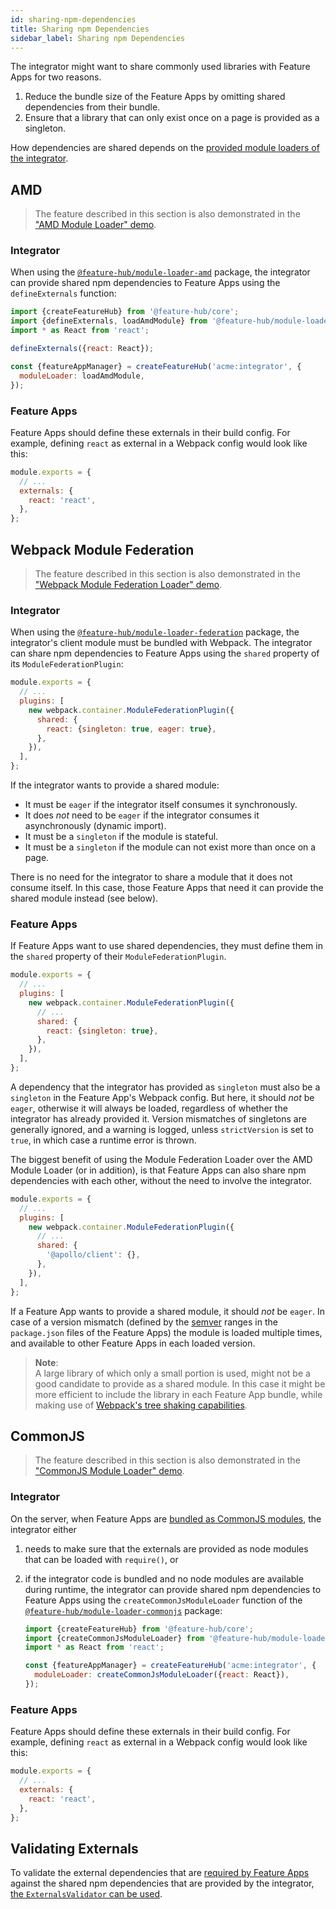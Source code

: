 ```yaml
---
id: sharing-npm-dependencies
title: Sharing npm Dependencies
sidebar_label: Sharing npm Dependencies
---
```


The integrator might want to share commonly used libraries with Feature Apps for
two reasons.

1. Reduce the bundle size of the Feature Apps by omitting shared dependencies
   from their bundle.
1. Ensure that a library that can only exist once on a page is provided as a
   singleton.

How dependencies are shared depends on the [provided module loaders of the
integrator][module-loader].

## AMD

> The feature described in this section is also demonstrated in the ["AMD Module
> Loader" demo][amd-module-loader-demo].

### Integrator

When using the [`@feature-hub/module-loader-amd`][module-loader-amd-api]
package, the integrator can provide shared npm dependencies to Feature Apps
using the `defineExternals` function:

```js
import {createFeatureHub} from '@feature-hub/core';
import {defineExternals, loadAmdModule} from '@feature-hub/module-loader-amd';
import * as React from 'react';
```

```js
defineExternals({react: React});

const {featureAppManager} = createFeatureHub('acme:integrator', {
  moduleLoader: loadAmdModule,
});
```

### Feature Apps

Feature Apps should define these externals in their build config. For example,
defining `react` as external in a Webpack config would look like this:

```js
module.exports = {
  // ...
  externals: {
    react: 'react',
  },
};
```

## Webpack Module Federation

> The feature described in this section is also demonstrated in the ["Webpack
> Module Federation Loader" demo][module-federation-loader-demo].

### Integrator

When using the
[`@feature-hub/module-loader-federation`][module-loader-federation-api] package,
the integrator's client module must be bundled with Webpack. The integrator can
share npm dependencies to Feature Apps using the `shared` property of its
`ModuleFederationPlugin`:

```js
module.exports = {
  // ...
  plugins: [
    new webpack.container.ModuleFederationPlugin({
      shared: {
        react: {singleton: true, eager: true},
      },
    }),
  ],
};
```

If the integrator wants to provide a shared module:

- It must be `eager` if the integrator itself consumes it synchronously.
- It does _not_ need to be `eager` if the integrator consumes it asynchronously
  (dynamic import).
- It must be a `singleton` if the module is stateful.
- It must be a `singleton` if the module can not exist more than once on a page.

There is no need for the integrator to share a module that it does not consume
itself. In this case, those Feature Apps that need it can provide the shared
module instead (see below).

### Feature Apps

If Feature Apps want to use shared dependencies, they must define them in the
`shared` property of their `ModuleFederationPlugin`.

```js
module.exports = {
  // ...
  plugins: [
    new webpack.container.ModuleFederationPlugin({
      // ...
      shared: {
        react: {singleton: true},
      },
    }),
  ],
};
```

A dependency that the integrator has provided as `singleton` must also be a
`singleton` in the Feature App's Webpack config. But here, it should _not_ be
`eager`, otherwise it will always be loaded, regardless of whether the
integrator has already provided it. Version mismatches of singletons are
generally ignored, and a warning is logged, unless `strictVersion` is set to
`true`, in which case a runtime error is thrown.

The biggest benefit of using the Module Federation Loader over the AMD Module
Loader (or in addition), is that Feature Apps can also share npm dependencies
with each other, without the need to involve the integrator.

```js
module.exports = {
  // ...
  plugins: [
    new webpack.container.ModuleFederationPlugin({
      // ...
      shared: {
        '@apollo/client': {},
      },
    }),
  ],
};
```

If a Feature App wants to provide a shared module, it should _not_ be `eager`.
In case of a version mismatch (defined by the [semver][] ranges in the
`package.json` files of the Feature Apps) the module is loaded multiple times,
and available to other Feature Apps in each loaded version.

> **Note**:  
> A large library of which only a small portion is used, might not be a good
> candidate to provide as a shared module. In this case it might be more
> efficient to include the library in each Feature App bundle, while making use
> of [Webpack's tree shaking capabilities][tree-shaking].

## CommonJS

> The feature described in this section is also demonstrated in the ["CommonJS
> Module Loader" demo][commonjs-module-loader-demo].

### Integrator

On the server, when Feature Apps are [bundled as CommonJS
modules][server-bundles], the integrator either

1. needs to make sure that the externals are provided as node modules that can
   be loaded with `require()`, or

1. if the integrator code is bundled and no node modules are available during
   runtime, the integrator can provide shared npm dependencies to Feature Apps
   using the `createCommonJsModuleLoader` function of the
   [`@feature-hub/module-loader-commonjs`][module-loader-commonjs-api] package:

   ```js
   import {createFeatureHub} from '@feature-hub/core';
   import {createCommonJsModuleLoader} from '@feature-hub/module-loader-commonjs';
   import * as React from 'react';
   ```

   ```js
   const {featureAppManager} = createFeatureHub('acme:integrator', {
     moduleLoader: createCommonJsModuleLoader({react: React}),
   });
   ```

### Feature Apps

Feature Apps should define these externals in their build config. For example,
defining `react` as external in a Webpack config would look like this:

```js
module.exports = {
  // ...
  externals: {
    react: 'react',
  },
};
```

## Validating Externals

To validate the external dependencies that are [required by Feature
Apps][feature-app-dependencies] against the shared npm dependencies that are
provided by the integrator, [the `ExternalsValidator` can be
used][validating-externals].

[module-loader-amd-api]: /api/modules/module_loader_amd.html
[module-loader-commonjs-api]: /api/modules/module_loader_commonjs.html
[module-loader-federation-api]: /api/modules/module_loader_federation.html
[amd-module-loader-demo]:
  https://github.com/sinnerschrader/feature-hub/tree/master/packages/demos/src/module-loader-amd
[commonjs-module-loader-demo]:
  https://github.com/sinnerschrader/feature-hub/tree/master/packages/demos/src/module-loader-commonjs
[module-federation-loader-demo]:
  https://github.com/sinnerschrader/feature-hub/tree/master/packages/demos/src/module-loader-federation
[module-loader]: /docs/guides/integrating-the-feature-hub#module-loader
[feature-app-dependencies]: /docs/guides/writing-a-feature-app#dependencies
[server-bundles]: /docs/guides/writing-a-feature-app#server-bundles
[validating-externals]:
  /docs/guides/integrating-the-feature-hub#validating-externals
[semver]: https://semver.org
[tree-shaking]: https://webpack.js.org/guides/tree-shaking/
